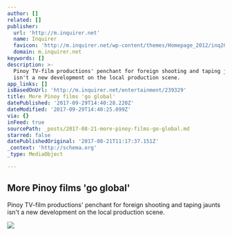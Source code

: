 ```yaml
---
author: []
related: []
publisher:
  url: 'http://m.inquirer.net'
  name: Inquirer
  favicon: 'http://m.inquirer.net/wp-content/themes/Homepage_2012/inq2013/favicon.ico'
  domain: m.inquirer.net
keywords: []
description: >-
  Pinoy TV-film productions' penchant for foreign shooting and taping jaunts
  isn't a new development on the local production scene.
app_links: []
isBasedOnUrl: 'http://m.inquirer.net/entertainment/239329'
title: More Pinoy films 'go global'
datePublished: '2017-09-29T14:40:28.220Z'
dateModified: '2017-09-29T14:40:25.099Z'
via: {}
inFeed: true
sourcePath: _posts/2017-08-21-more-pinoy-films-go-global.md
starred: false
datePublishedOriginal: '2017-08-21T11:17:37.151Z'
_context: 'http://schema.org'
_type: MediaObject

---
```

<article style=""><h1>More Pinoy films 'go global'</h1><p>Pinoy TV-film productions' penchant for foreign shooting and taping jaunts isn't a new development on the local production scene.</p><img src="http://entertainment.inquirer.net/files/2017/08/t0821view.jpg" /></article>